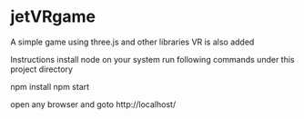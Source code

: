 # jetVRgame
A simple game using three.js and other libraries
VR is also added

Instructions
install node on your system
run following commands under this project directory

npm install
npm start

open any browser and goto 
http://localhost/
